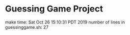 # Guessing Game Project
make time: Sat Oct 26 15:10:31 PDT 2019
number of lines in guessinggame.sh: 27

